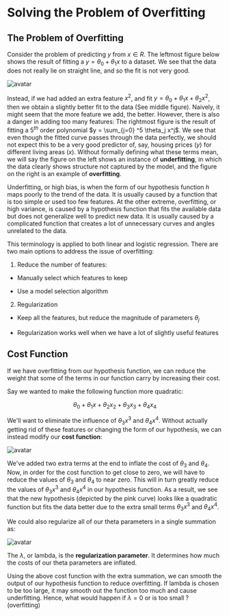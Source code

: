 # Solving the Problem of Overfitting

## The Problem of Overfitting

Consider the problem of predicting $y$ from $x\in R$. The leftmost figure below shows the result of fitting a $y=\theta_0 + \theta_1 x$ to a dataset. We see that the data does not really lie on straight line, and so the fit is not very good.

 ![avatar](https://raw.githubusercontent.com/garyphone/machine_learning/master/pictures/l3_13.PNG)

Instead, if we had added an extra feature $x^2$, and fit $y=\theta_0 + \theta_1 x + \theta_2 x^2$, then we obtain a slightly better fit to the data (See middle figure). Naively, it might seem that the more feature we add, the better. However, there is also a danger in adding too many features: The rightmost figure is the result of fitting a $5^{th}$ order polynomial $y = \sum_{j=0} ^5 \theta_j x^j$. We see that even though the fitted curve passes through the data perfectly, we should not expect this to be a very good predictor of, say, housing prices $(y)$ for different living areas $(x)$. Without formally defining what these terms mean, we will say the figure on the left shows an instance of **underfitting**, in which the data clearly shows structure not captured by the model, and the figure on the right is an example of **overfitting**.

Underfitting, or high bias, is when the form of our hypothesis function $h$ maps poorly to the trend of the data. It is usually caused by a function that is too simple or used too few features. At the other extreme, overfitting, or high variance, is caused by a hypothesis function that fits the available data but does not generalize well to predict new data. It is usually caused by a complicated function that creates a lot of unnecessary curves and angles unrelated to the data.

This terminology is applied to both linear and logistic regression. There are two main options to address the issue of overfitting:

1) Reduce the number of features:

* Manually select which features to keep

* Use a model selection algorithm

2) Regularization

* Keep all the features, but reduce the magnitude of parameters $\theta_j$

* Regularization works well when we have a lot of slightly useful features

## Cost Function

If we have overfitting from our hypothesis function, we can reduce the weight that some of the terms in our function carry by increasing their cost.

Say we wanted to make the following function more quadratic:

$$
θ_0+θ_1x+θ_2x_2+θ_3x_3+θ_4x_4
$$

We'll want to eliminate the influence of $\theta_3x^3$ and $\theta_4x^4$. Without actually getting rid of these features or changing the form of our hypothesis, we can instead modify our **cost function**:

 ![avatar](https://raw.githubusercontent.com/garyphone/machine_learning/master/pictures/l3_14.PNG)

 We've added two extra terms at the end to inflate the cost of $\theta_3$ and $\theta_4$. Now, in order for the cost function to get close to zero, we will have to reduce the values of $\theta_3$ and $\theta_4$ to near zero. This will in turn greatly reduce the values of $\theta_3x^3$ and $\theta_4x^4$ in our hypothesis function. As a result, we see that the new hypothesis (depicted by the pink curve) looks like a quadratic function but fits the data better due to the extra small terms $\theta_3x^3$ and $\theta_4x^4$.

 We could also regularize all of our theta parameters in a single summation as:

  ![avatar](https://raw.githubusercontent.com/garyphone/machine_learning/master/pictures/l3_15.PNG)

  The $λ$, or lambda, is the **regularization parameter**. It determines how much the costs of our theta parameters are inflated.

  Using the above cost function with the extra summation, we can smooth the output of our hypothesis function to reduce overfitting. If lambda is chosen to be too large, it may smooth out the function too much and cause underfitting. Hence, what would happen if $\lambda = 0$ or is too small ? (overfitting)

